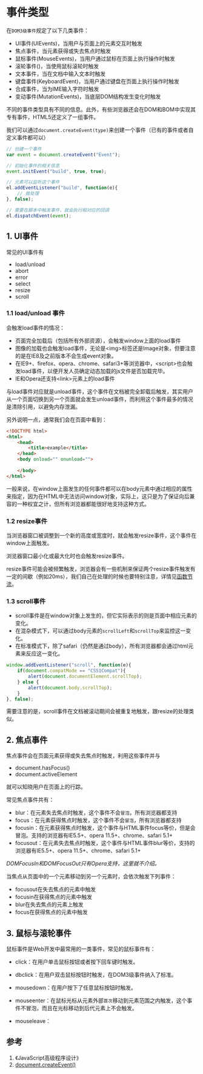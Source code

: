 # 事件类型

在`DOM3级事件`规定了以下几类事件：

* UI事件(UIEvents)，当用户与页面上的元素交互时触发
* 焦点事件，当元素获得或失去焦点时触发
* 鼠标事件(MouseEvents)，当用户通过鼠标在页面上执行操作时触发
* 滚轮事件()，当使用鼠标滚轮时触发
* 文本事件，当在文档中输入文本时触发
* 键盘事件(KeyboardEvent)，当用户通过键盘在页面上执行操作时触发
* 合成事件，当为IME输入字符时触发
* 变动事件(MutationEvents)，当底层DOM结构发生变化时触发

不同的事件类型具有不同的信息。此外，有些浏览器还会在DOM和BOM中实现其专有事件，HTML5还定义了一组事件。

我们可以通过`document.createEvent(type)`来创建一个事件（已有的事件或者自定义事件都可以）

```javascript
// 创建一个事件
var event = document.createEvent("Event");

// 初始化事件的相关信息
event.initEvent("build", true, true);

// 元素可以监听这个事件
el.addEventListener("build", function(e){
    // 做处理
}, false);

// 需要在脚本中触发事件，就会执行相对应的回调
el.dispatchEvent(event);
```

## 1. UI事件

常见的UI事件有

* load/unload
* abort
* error
* select
* resize
* scroll

### 1.1 load/unload 事件

会触发load事件的情况：

* 页面完全加载后（包括所有外部资源），会触发window上面的load事件
* 图像的加载也会触发load事件，无论是&lt;img&gt;标签还是Image对象，但要注意的是在IE8及之前版本不会生成event对象。
* 在IE9+、firefox、opera、chrome、safari3+等浏览器中，&lt;script&gt;也会触发load事件，以便开发人员确定动态加载的js文件是否加载完毕。
* IE和Opera还支持&lt;link&gt;元素上的load事件

与load事件对应就是unload事件，这个事件在文档被完全卸载后触发，其实用户从一个页面切换到另一个页面就会发生unload事件，而利用这个事件最多的情况是清除引用，以避免内存泄漏。

另外说明一点，通常我们会在页面中看到：

```html
<!DOCTYPE html>
<html>
    <head>
        <title>example</title>
    </head>
    <body onload="" onunload="">
        
    </body>
</html>
```

一般来说，在window上面发生的任何事件都可以在body元素中通过相应的属性来指定，因为在HTML中无法访问window对象，实际上，这只是为了保证向后兼容的一种权宜之计，但所有浏览器都能很好地支持这种方式。

### 1.2  resize事件

当浏览器窗口被调整到一个新的高度或宽度时，就会触发resize事件，这个事件在window上面触发。

浏览器窗口最小化或最大化时也会触发resize事件。

resize事件可能会被频繁触发，浏览器会有一些机制来保证两个resize事件触发有一定的间歇（例如20ms），我们自己在处理的时候也要特别注意，详情见[函数节流](../../javascript/skill/throttle.md)。

### 1.3 scroll事件

* scroll事件是在window对象上发生的，但它实际表示的则是页面中相应元素的变化。
* 在混杂模式下，可以通过body元素的`scrollLeft`和`scrollTop`来监控这一变化。
* 在标准模式下，除了safari（仍然是通过body），所有浏览器都会通过html元素来反应这一变化。

```javascript
window.addEventListener("scroll", function(e){
    if(document.compatMode == "CSS1Compat"){
        alert(document.documentElement.scrollTop);
    } else {
        alert(document.body.scrollTop);
    }
}, false);
```

需要注意的是，scroll事件在文档被滚动期间会被重复地触发，跟resize的处理类似。

## 2. 焦点事件

焦点事件会在页面元素获得或失去焦点时触发，利用这些事件并与

* document.hasFocus()
* document.activeElement

就可以知晓用户在页面上的行踪。

常见焦点事件共有：

* blur：在元素失去焦点时触发，这个事件不会`冒泡`，所有浏览器都支持
* focus：在元素获得焦点时触发，这个事件不会`冒泡`，所有浏览器都支持
* focusin：在元素获得焦点时触发，这个事件与HTML事件focus等价，但是会冒泡。支持的浏览器有IE5.5+、opera 11.5+、chrome、safari 5.1+
* focusout：在元素失去焦点时触发，这个事件与HTML事件blur等价，支持的浏览器有IE5.5+、opera 11.5+、chrome、safari 5.1+

*DOMFocusIn和DOMFocusOut只有Opera支持，这里就不介绍。*

当焦点从页面中的一个元素移动到另一个元素时，会依次触发下列事件：

* focusout在失去焦点的元素中触发
* focusin在获得焦点的元素中触发
* blur在失去焦点的元素上触发
* focus在获得焦点的元素中触发

## 3. 鼠标与滚轮事件

鼠标事件是Web开发中最常用的一类事件，常见的鼠标事件有：

* click：在用户单击鼠标按钮或者按下回车键时触发。
* dbclick：在用户双击鼠标按钮时触发，在DOM3级事件纳入了标准。
* mousedown：在用户按下了任意鼠标按钮时触发。

* mouseenter：在鼠标光标从元素外部`首次`移动到元素范围之内触发，这个事件不冒泡，而且在光标移动到后代元素上不会触发。
* mouseleave：

## 参考

1. 《JavaScript高级程序设计》
2. [document.createEvent()](https://developer.mozilla.org/en-US/docs/Web/API/Document/createEvent)